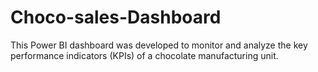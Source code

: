 # Choco-sales-Dashboard
This Power BI dashboard was developed to monitor and analyze the key performance indicators (KPIs) of a chocolate manufacturing unit.
